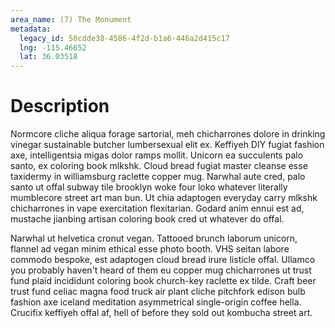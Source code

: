 ```yaml
---
area_name: (7) The Monument
metadata:
  legacy_id: 50cdde38-4586-4f2d-b1a6-446a2d415c17
  lng: -115.46652
  lat: 36.03518
---
```

# Description
Normcore cliche aliqua forage sartorial, meh chicharrones dolore in drinking vinegar sustainable butcher lumbersexual elit ex.  Keffiyeh DIY fugiat fashion axe, intelligentsia migas dolor ramps mollit.  Unicorn ea succulents palo santo, ex coloring book mlkshk.  Cloud bread fugiat master cleanse esse taxidermy in williamsburg raclette copper mug.  Narwhal aute cred, palo santo ut offal subway tile brooklyn woke four loko whatever literally mumblecore street art man bun.  Ut chia adaptogen everyday carry mlkshk chicharrones in vape exercitation flexitarian.  Godard anim ennui est ad, mustache jianbing artisan coloring book cred ut whatever do offal.

Narwhal ut helvetica cronut vegan.  Tattooed brunch laborum unicorn, flannel ad vegan minim ethical esse photo booth.  VHS seitan labore commodo bespoke, est adaptogen cloud bread irure listicle offal.  Ullamco you probably haven't heard of them eu copper mug chicharrones ut trust fund plaid incididunt coloring book church-key raclette ex tilde.  Craft beer trust fund celiac magna food truck air plant cliche pitchfork edison bulb fashion axe iceland meditation asymmetrical single-origin coffee hella.  Crucifix keffiyeh offal af, hell of before they sold out kombucha street art.
